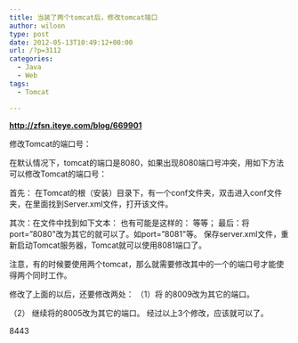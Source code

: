```yaml
---
title: 当装了两个tomcat后，修改tomcat端口
author: wiloon
type: post
date: 2012-05-13T10:49:12+00:00
url: /?p=3112
categories:
  - Java
  - Web
tags:
  - Tomcat

---
```

<div>
  <strong><a href="http://zfsn.iteye.com/blog/669901">http://zfsn.iteye.com/blog/669901</a></strong></p> 
  
  <div>
  </div>
</div>

<div id="blog_content">
  <p>
    修改Tomcat的端口号：
  </p>
  
  <p>
    在默认情况下，tomcat的端口是8080，如果出现8080端口号冲突，用如下方法可以修改Tomcat的端口号：
  </p>
  
  <p>
    首先： 在Tomcat的根（安装）目录下，有一个conf文件夹，双击进入conf文件夹，在里面找到Server.xml文件，打开该文件。
  </p>
  
  <p>
    其次：在文件中找到如下文本：
 <Connector port=&#8221;8080" protocol=&#8221;HTTP/1.1"
 maxThreads=&#8221;150" connectionTimeout=&#8221;20000"
 redirectPort=&#8221;8443" />
 也有可能是这样的：
 <Connector port=&#8221;8080" maxThreads=&#8221;150" minSpareThreads=&#8221;25" maxSpareThreads=&#8221;75" enableLookups=&#8221;false&#8221; redirectPort=&#8221;8443" acceptCount=&#8221;100" debug=&#8221;0" connectionTimeout=&#8221;20000"
 disableUploadTimeout=&#8221;true&#8221; />等等；
 最后：将port=&#8221;8080"改为其它的就可以了。如port=&#8221;8081"等。
 保存server.xml文件，重新启动Tomcat服务器，Tomcat就可以使用8081端口了。
  </p>
  
  <p>
    注意，有的时候要使用两个tomcat，那么就需要修改其中的一个的端口号才能使得两个同时工作。
  </p>
  
  <p>
    修改了上面的以后，还要修改两处：
 （1）将 <Connector port=&#8221;8009" enableLookups=&#8221;false&#8221; redirectPort=&#8221;8443" debug=&#8221;0"
 protocol=&#8221;AJP/1.3" />的8009改为其它的端口。
  </p>
  
  <p>
    （2） 继续将<Server port=&#8221;8005" shutdown=&#8221;SHUTDOWN&#8221; debug=&#8221;0">的8005改为其它的端口。
 经过以上3个修改，应该就可以了。
  </p>
  
  <p>
    8443
  </p>
</div>